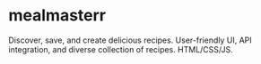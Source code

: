 # mealmasterr
 Discover, save, and create delicious recipes. User-friendly UI, API integration, and diverse collection of recipes. HTML/CSS/JS.
